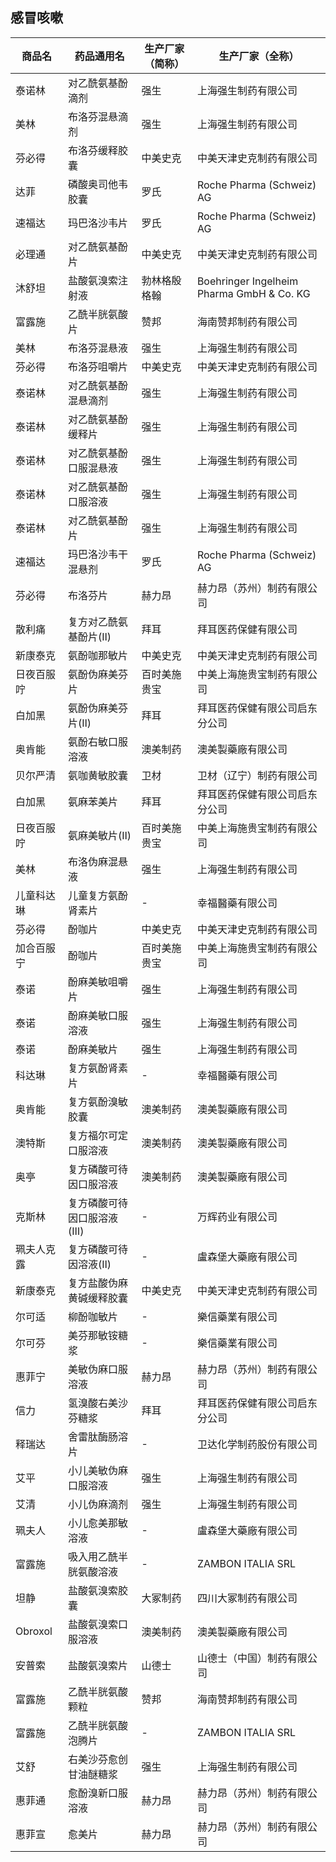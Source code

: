 ## 感冒咳嗽

| 商品名 | 药品通用名 | 生产厂家（简称） | 生产厂家（全称） |
|--------|------------|------------------|------------------|
| 泰诺林 | 对乙酰氨基酚滴剂 | 强生 | 上海强生制药有限公司 |
| 美林 | 布洛芬混悬滴剂 | 强生 | 上海强生制药有限公司 |
| 芬必得 | 布洛芬缓释胶囊 | 中美史克 | 中美天津史克制药有限公司 |
| 达菲 | 磷酸奥司他韦胶囊 | 罗氏 | Roche Pharma (Schweiz) AG |
| 速福达 | 玛巴洛沙韦片 | 罗氏 | Roche Pharma (Schweiz) AG |
| 必理通 | 对乙酰氨基酚片 | 中美史克 | 中美天津史克制药有限公司 |
| 沐舒坦 | 盐酸氨溴索注射液 | 勃林格殷格翰 | Boehringer Ingelheim Pharma GmbH & Co. KG |
| 富露施 | 乙酰半胱氨酸片 | 赞邦 | 海南赞邦制药有限公司 |
| 美林 | 布洛芬混悬液 | 强生 | 上海强生制药有限公司 |
| 芬必得 | 布洛芬咀嚼片 | 中美史克 | 中美天津史克制药有限公司 |
| 泰诺林 | 对乙酰氨基酚混悬滴剂 | 强生 | 上海强生制药有限公司 |
| 泰诺林 | 对乙酰氨基酚缓释片 | 强生 | 上海强生制药有限公司 |
| 泰诺林 | 对乙酰氨基酚口服混悬液 | 强生 | 上海强生制药有限公司 |
| 泰诺林 | 对乙酰氨基酚口服溶液 | 强生 | 上海强生制药有限公司 |
| 泰诺林 | 对乙酰氨基酚片 | 强生 | 上海强生制药有限公司 |
| 速福达 | 玛巴洛沙韦干混悬剂 | 罗氏 | Roche Pharma (Schweiz) AG |
| 芬必得 | 布洛芬片 | 赫力昂 | 赫力昂（苏州）制药有限公司 |
| 散利痛 | 复方对乙酰氨基酚片(Ⅱ) | 拜耳 | 拜耳医药保健有限公司 |
| 新康泰克 | 氨酚咖那敏片 | 中美史克 | 中美天津史克制药有限公司 |
| 日夜百服咛 | 氨酚伪麻美芬片 | 百时美施贵宝 | 中美上海施贵宝制药有限公司 |
| 白加黑 | 氨酚伪麻美芬片(Ⅱ) | 拜耳 | 拜耳医药保健有限公司启东分公司 |
| 奥肯能 | 氨酚右敏口服溶液 | 澳美制药 | 澳美製藥廠有限公司 |
| 贝尔严清 | 氨咖黄敏胶囊 | 卫材 | 卫材（辽宁）制药有限公司 |
| 白加黑 | 氨麻苯美片 | 拜耳 | 拜耳医药保健有限公司启东分公司 |
| 日夜百服咛 | 氨麻美敏片(Ⅱ) | 百时美施贵宝 | 中美上海施贵宝制药有限公司 |
| 美林 | 布洛伪麻混悬液 | 强生 | 上海强生制药有限公司 |
| 儿童科达琳 | 儿童复方氨酚肾素片 | - | 幸福醫藥有限公司 |
| 芬必得 | 酚咖片 | 中美史克 | 中美天津史克制药有限公司 |
| 加合百服宁 | 酚咖片 | 百时美施贵宝 | 中美上海施贵宝制药有限公司 |
| 泰诺 | 酚麻美敏咀嚼片 | 强生 | 上海强生制药有限公司 |
| 泰诺 | 酚麻美敏口服溶液 | 强生 | 上海强生制药有限公司 |
| 泰诺 | 酚麻美敏片 | 强生 | 上海强生制药有限公司 |
| 科达琳 | 复方氨酚肾素片 | - | 幸福醫藥有限公司 |
| 奥肯能 | 复方氨酚溴敏胶囊 | 澳美制药 | 澳美製藥廠有限公司 |
| 澳特斯 | 复方福尔可定口服溶液 | 澳美制药 | 澳美製藥廠有限公司 |
| 奥亭 | 复方磷酸可待因口服溶液 | 澳美制药 | 澳美製藥廠有限公司 |
| 克斯林 | 复方磷酸可待因口服溶液(Ⅲ) | - | 万辉药业有限公司 |
| 珮夫人克露 | 复方磷酸可待因溶液(Ⅱ) | - | 盧森堡大藥廠有限公司 |
| 新康泰克 | 复方盐酸伪麻黄碱缓释胶囊 | 中美史克 | 中美天津史克制药有限公司 |
| 尔可适 | 柳酚咖敏片 | - | 樂信藥業有限公司 |
| 尔可芬 | 美芬那敏铵糖浆 | - | 樂信藥業有限公司 |
| 惠菲宁 | 美敏伪麻口服溶液 | 赫力昂 | 赫力昂（苏州）制药有限公司 |
| 信力 | 氢溴酸右美沙芬糖浆 | 拜耳 | 拜耳医药保健有限公司启东分公司 |
| 释瑞达 | 舍雷肽酶肠溶片 | - | 卫达化学制药股份有限公司 |
| 艾平 | 小儿美敏伪麻口服溶液 | 强生 | 上海强生制药有限公司 |
| 艾清 | 小儿伪麻滴剂 | 强生 | 上海强生制药有限公司 |
| 珮夫人 | 小儿愈美那敏溶液 | - | 盧森堡大藥廠有限公司 |
| 富露施 | 吸入用乙酰半胱氨酸溶液 | - | ZAMBON ITALIA SRL |
| 坦静 | 盐酸氨溴索胶囊 | 大冢制药 | 四川大冢制药有限公司 |
| Obroxol | 盐酸氨溴索口服溶液 | 澳美制药 | 澳美製藥廠有限公司 |
| 安普索 | 盐酸氨溴索片 | 山德士 | 山德士（中国）制药有限公司 |
| 富露施 | 乙酰半胱氨酸颗粒 | 赞邦 | 海南赞邦制药有限公司 |
| 富露施 | 乙酰半胱氨酸泡腾片 | - | ZAMBON ITALIA SRL |
| 艾舒 | 右美沙芬愈创甘油醚糖浆 | 强生 | 上海强生制药有限公司 |
| 惠菲通 | 愈酚溴新口服溶液 | 赫力昂 | 赫力昂（苏州）制药有限公司 |
| 惠菲宣 | 愈美片 | 赫力昂 | 赫力昂（苏州）制药有限公司 |
